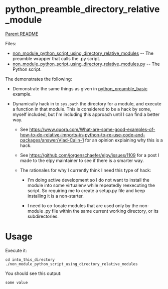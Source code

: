 python_preamble_directory_relative_module
=========================================

[Parent README](../README.md)

Files:

- [non_module_python_script_using_directory_relative_modules](non_module_python_script_using_directory_relative_modules) -- The preamble wrapper that calls the .py script.
- [non_module_python_script_using_directory_relative_modules.py](non_module_python_script_using_directory_relative_modules.py) -- The Python script.

The demonstrates the following:

- Demonstrate the same things as given
  in [python_preamble_basic](../python_preamble_basic/README.md)
  example.

- Dynamically hack in to `sys.path` the directory for a module, and
  execute a function in that module. This is considered to be a hack
  by some, myself included, but I'm including this approach until I
  can find a better way.

  - See
    https://www.quora.com/What-are-some-good-examples-of-how-to-do-relative-imports-in-python-to-re-use-code-and-packages/answer/Vlad-Calin-1
    for an opinion explaining why this is a hack.

  - See https://github.com/jorgenschaefer/elpy/issues/1109 for a post
    I made to the elpy maintainer to see if there is a smarter way.

  - The rationales for why I currently think I need this type of hack:

    - I'm doing active development so I do not want to install the
      module into some virtualenv while repeatedly reexecuting the
      script. So requiring me to create a setup.py file and keep
      installing it is a non-starter.

    - I need to co-locate modules that are used only by the non-module
      .py file within the same current working directory, or its
      subdirectories.


Usage
=====

Execute it:

    cd into_this_directory
    ./non_module_python_script_using_directory_relative_modules

You should see this output:

    some value

